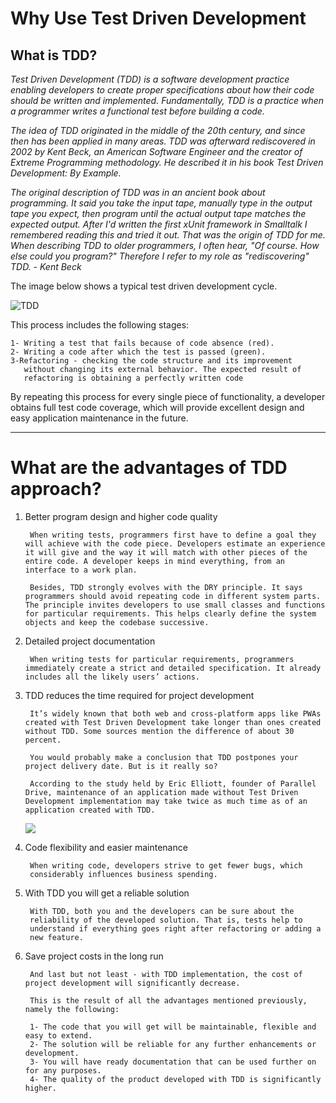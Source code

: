 # Why Use Test Driven Development

## What is TDD?

_Test Driven Development (TDD) is a software development practice enabling developers to create proper specifications about how their code should be written and implemented. Fundamentally, TDD is a practice when a programmer writes a functional test before building a code._

_The idea of TDD originated in the middle of the 20th century, and since then has been applied in many areas. TDD was afterward rediscovered in 2002 by Kent Beck, an American Software Engineer and the creator of Extreme Programming methodology. He described it in his book Test Driven Development: By Example._

_The original description of TDD was in an ancient book about programming. It said you take the input tape, manually type in the output tape you expect, then program until the actual output tape matches the expected output. After I'd written the first xUnit framework in Smalltalk I remembered reading this and tried it out. That was the origin of TDD for me. When describing TDD to older programmers, I often hear, "Of course. How else could you program?" Therefore I refer to my role as "rediscovering" TDD. - Kent Beck_

The image below shows a typical test driven development cycle.

![TDD](https://codica-images-production.s3.eu-central-1.amazonaws.com/0c6dbb1613ad4f93b9c793a96a71efd8.webp)

This process includes the following stages:

    1- Writing a test that fails because of code absence (red).
    2- Writing a code after which the test is passed (green).
    3-Refactoring - checking the code structure and its improvement
       without changing its external behavior. The expected result of
       refactoring is obtaining a perfectly written code

By repeating this process for every single piece of functionality, a developer obtains full test code coverage, which will provide excellent design and easy application maintenance in the future.
***


# What are the advantages of TDD approach?

1. Better program design and higher code quality

        When writing tests, programmers first have to define a goal they will achieve with the code piece. Developers estimate an experience it will give and the way it will match with other pieces of the entire code. A developer keeps in mind everything, from an interface to a work plan.

        Besides, TDD strongly evolves with the DRY principle. It says programmers should avoid repeating code in different system parts. The principle invites developers to use small classes and functions for particular requirements. This helps clearly define the system objects and keep the codebase successive.

2. Detailed project documentation

        When writing tests for particular requirements, programmers immediately create a strict and detailed specification. It already includes all the likely users’ actions.

3. TDD reduces the time required for project development

        It’s widely known that both web and cross-platform apps like PWAs created with Test Driven Development take longer than ones created without TDD. Some sources mention the difference of about 30 percent.

        You would probably make a conclusion that TDD postpones your project delivery date. But is it really so?

        According to the study held by Eric Elliott, founder of Parallel Drive, maintenance of an application made without Test Driven Development implementation may take twice as much time as of an application created with TDD.

    ![](https://codica-images-production.s3.eu-central-1.amazonaws.com/2a39a5f3af33451593460e76bc648f1b.webp)


4. Code flexibility and easier maintenance

        When writing code, developers strive to get fewer bugs, which 
        considerably influences business spending.

5. With TDD you will get a reliable solution

        With TDD, both you and the developers can be sure about the
        reliability of the developed solution. That is, tests help to
        understand if everything goes right after refactoring or adding a
        new feature.

6. Save project costs in the long run

        And last but not least - with TDD implementation, the cost of project development will significantly decrease.

        This is the result of all the advantages mentioned previously, namely the following:

        1- The code that you will get will be maintainable, flexible and easy to extend.
        2- The solution will be reliable for any further enhancements or development.
        3- You will have ready documentation that can be used further on for any purposes.
        4- The quality of the product developed with TDD is significantly higher.